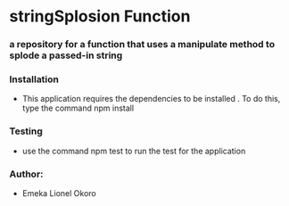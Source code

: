 # stringSplosion Function

### a repository for a function that uses a manipulate method to splode a passed-in string

### Installation 

* This application requires the dependencies to be installed . To do this, type the command npm install

### Testing
* use the command npm test to run the test for the application

### Author:
* Emeka Lionel Okoro
